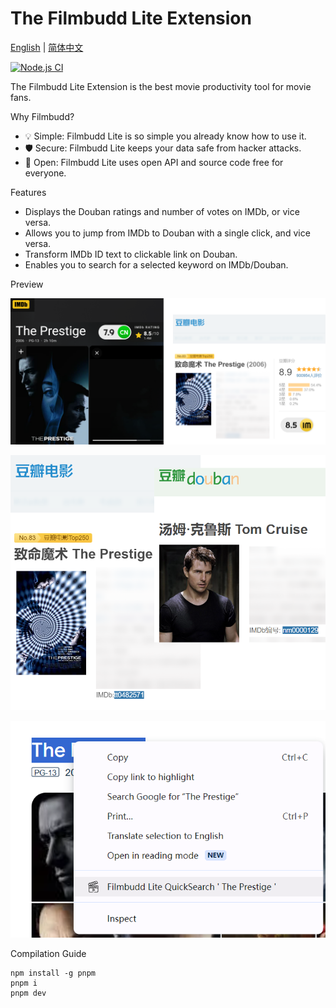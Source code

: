 # The Filmbudd Lite Extension

[English](./README.md) | [简体中文](./README.zh_CN.md)

[![Node.js CI](https://github.com/filmbudd/filmbudd-lite/actions/workflows/node.js.yml/badge.svg?branch=master)](https://github.com/filmbudd/filmbudd-lite/actions/workflows/node.js.yml)

The Filmbudd Lite Extension is the best movie productivity tool for movie fans.

Why Filmbudd?

- 💡 Simple: Filmbudd Lite is so simple you already know how to use it.
- 🛡️ Secure: Filmbudd Lite keeps your data safe from hacker attacks.
- 🍌 Open: Filmbudd Lite uses open API and source code free for everyone.

Features

- Displays the Douban ratings and number of votes on IMDb, or vice versa.
- Allows you to jump from IMDb to Douban with a single click, and vice versa.
- Transform IMDb ID text to clickable link on Douban.
- Enables you to search for a selected keyword on IMDb/Douban.

Preview

![feature show rating](./1-feature-show-rating.png)

![feature click to jump](./2-feature-click-to-jump.png)

![feature search selected](./3-feature-search-selected.png)

Compilation Guide

    npm install -g pnpm
    pnpm i
    pnpm dev
